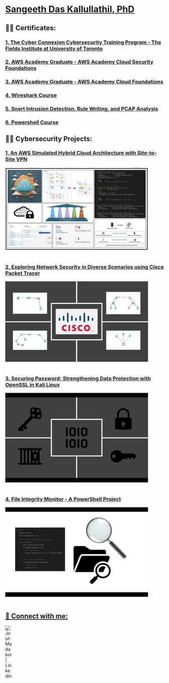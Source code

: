<h1><a href="https://www.linkedin.com/in/sangeeth-das-kallullathil/">Sangeeth Das Kallullathil, PhD  </a></h1>


<h2>👨‍🎓   Certificates:</h2>

<h3><a href="https://github.com/sdkallullathil/Fields.cert/blob/main/README.md"> 1. The Cyber Connexion Cybersecurity Training Program - The Fields Institute at University of Toronto</a></h3>
<h3><a href="https://github.com/sdkallullathil/cloud-security/blob/main/README.md"> 2. AWS Academy Graduate - AWS Academy Cloud Security Foundations </a></h3>
<h3><a href="https://github.com/sdkallullathil/cloud.cert/blob/main/README.md"> 3. AWS Academy Graduate - AWS Academy Cloud Foundations </a></h3>
<h3><a href="https://github.com/sdkallullathil/wireshark/blob/main/README.md"> 4. Wireshark Course</a></h3>
<h3><a href="https://github.com/sdkallullathil/snort/blob/main/README.md"> 5. Snort Intrusion Detection, Rule Writing, and PCAP Analysis </a></h3>
<h3><a href="https://github.com/sdkallullathil/powershell/blob/main/README.md"> 6. Powershell Course</a></h3>
<a href="https://github.com/sdkallullathil/capstone_project#capstone-project"> </a>



<h2>👨‍💻   Cybersecurity Projects:</h2>

 <h3><a href="https://github.com/sdkallullathil/capstone_project#capstone-project/"> 1. An AWS Simulated Hybrid Cloud Architecture with Site-to-Site VPN</a></h3>
<a href="https://github.com/sdkallullathil/capstone_project#capstone-project"><img src="https://github.com/sdkallullathil/sdkallullathil/blob/e970bafea2a7e8eafae72a7ba9ea99e5ba46122e/project.png" height="90%" width="90%" alt="Disk Sanitization Steps"/> </a>
<br />
<br />

 <h3><a href="https://github.com/sdkallullathil/cisco_projects/blob/main/README.md"> 2. Exploring Network Security in Diverse Scenarios using Cisco Packet Tracer</a></h3>

<a href="https://github.com/sdkallullathil/cisco_projects/blob/main/README.md"><img src="https://github.com/sdkallullathil/sdkallullathil/blob/153d2fd72f9c6938676186e9e8e315f7b01470f7/cisco_presentation.jpg" height="90%" width="90%" alt="Disk Sanitization Steps"/>
<br />
<br />

 <h3><a href="https://github.com/sdkallullathil/Encription_OpenSSL/tree/main#readme"> 3. Securing Password: Strengthening Data Protection with OpenSSL in Kali Linux</a></h3>

<a href="https://github.com/sdkallullathil/Encription_OpenSSL/tree/main#readme"><img src="https://github.com/sdkallullathil/sdkallullathil/blob/36fcd0457ad5cd781f161a543c32bed36bc8fa7d/crypto.png" height="90%" width="90%" alt="Disk Sanitization Steps"/>
<br />
<br />
 <h3><a href="https://github.com/sdkallullathil/Powershell_project/blob/main/README.md"> 4. File Integrity Monitor - A PowerShell Project</a></h3>
 
<a href="https://github.com/sdkallullathil/Powershell_project/blob/main/README.md"><img src="https://github.com/sdkallullathil/sdkallullathil/blob/dfb907c69443a2cd90c222335b556aaf4fc80186/cover.png" height="90%" width="90%" alt="Disk Sanitization Steps"/>
<br />
<br />

<h2> 🤳 Connect with me:</h2>


[<img align="left" alt="JoshMadakor | LinkedIn" width="22px" src="https://cdn.jsdelivr.net/npm/simple-icons@v3/icons/linkedin.svg" />][linkedin]
<!-- [<img align="left" alt="JoshMadakor | Instagram" width="22px" src="https://cdn.jsdelivr.net/npm/simple-icons@v3/icons/instagram.svg" />][instagram]-->


<!-- [instagram]: https://www.instagram.com/sangeeth_dk/-->

[linkedin]: https://www.linkedin.com/in/sangeeth-das-kallullathil/

<!--
**joshmadakor1/joshmadakor1** is a ✨ _special_ ✨ repository because its `README.md` (this file) appears on your GitHub profile.

Here are some ideas to get you started:

- 🔭 I’m currently working on ...
- 🌱 I’m currently learning ...
- 👯 I’m looking to collaborate on ...
- 🤔 I’m looking for help with ...
- 💬 Ask me about ...
- 📫 How to reach me: ...
- 😄 Pronouns: ...
- ⚡ Fun fact: ...
-->
